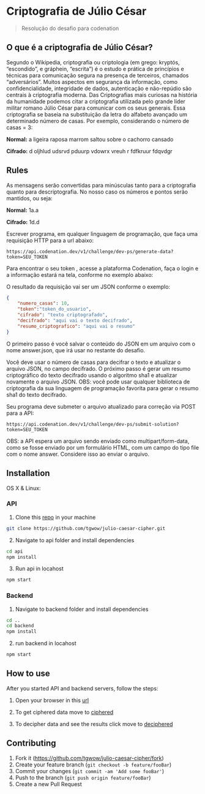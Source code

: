 # Criptografia de Júlio César
> Resolução do desafio para codenation

## O que é a criptografia de Júlio César?
Segundo o Wikipedia, criptografia ou criptologia (em grego: kryptós, “escondido”, e gráphein, “escrita”) é o estudo e prática de princípios e técnicas para comunicação segura na presença de terceiros, chamados “adversários”. Muitos aspectos em segurança da informação, como confidencialidade, integridade de dados, autenticação e não-repúdio são centrais à criptografia moderna. Das Criptografias mais curiosas na história da humanidade podemos citar a criptografia utilizada pelo grande líder militar romano Júlio César para comunicar com os seus generais. Essa criptografia se baseia na substituição da letra do alfabeto avançado um determinado número de casas. Por exemplo, considerando o número de casas = 3:

**Normal:** a ligeira raposa marrom saltou sobre o cachorro cansado

**Cifrado:** d oljhlud udsrvd pduurp vdowrx vreuh r fdfkruur fdqvdgr

## Rules
As mensagens serão convertidas para minúsculas tanto para a criptografia quanto para descriptografia. No nosso caso os números e pontos serão mantidos, ou seja: 

**Normal:** 1a.a

**Cifrado:** 1d.d

Escrever programa, em qualquer linguagem de programação, que faça uma requisição HTTP para a url abaixo:

``https://api.codenation.dev/v1/challenge/dev-ps/generate-data?token=SEU_TOKEN``

Para encontrar o seu token , acesse a plataforma Codenation, faça o login e a informação estará na tela, conforme no exemplo abaixo:

O resultado da requisição vai ser um JSON conforme o exemplo:
```json
{
    "numero_casas": 10,
    "token":"token_do_usuario",
    "cifrado": "texto criptografado",
    "decifrado": "aqui vai o texto decifrado",
    "resumo_criptografico": "aqui vai o resumo"
}
```
O primeiro passo é você salvar o conteúdo do JSON em um arquivo com o nome answer.json, que irá usar no restante do desafio.

Você deve usar o número de casas para decifrar o texto e atualizar o arquivo JSON, no campo decifrado. O próximo passo é gerar um resumo criptográfico do texto decifrado usando o algoritmo sha1 e atualizar novamente o arquivo JSON. OBS: você pode usar qualquer biblioteca de criptografia da sua linguagem de programação favorita para gerar o resumo sha1 do texto decifrado.

Seu programa deve submeter o arquivo atualizado para correção via POST para a API:

``https://api.codenation.dev/v1/challenge/dev-ps/submit-solution?token=SEU_TOKEN``

OBS: a API espera um arquivo sendo enviado como multipart/form-data, como se fosse enviado por um formulário HTML, com um campo do tipo file com o nome answer. Considere isso ao enviar o arquivo.

## Installation

OS X & Linux:

### API

1. Clone this [repo](https://github.com/tgwow/julio-caesar-cipher.git) in your machine

```sh
git clone https://github.com/tgwow/julio-caesar-cipher.git
```

2. Navigate to api folder and install dependencies

```sh
cd api
npm install
```

3. Run api in locahost

```sh
npm start
```

### Backend

1. Navigate to backend folder and install dependencies

```sh
cd ..
cd backend
npm install
```

2. run backend in locahost

```sh
npm start
```

## How to use

After you started API and backend servers, follow the steps:

1. Open your browser in this [url](http://localhost:3000)

2. To get ciphered data move to [ciphered](http://localhost:3000/api/crypt/get)

3. To decipher data and see the results click move to [deciphered](http://localhost:3000/api/crypt/post)

## Contributing

1. Fork it (<https://github.com/tgwow/julio-caesar-cipher/fork>)
2. Create your feature branch (`git checkout -b feature/fooBar`)
3. Commit your changes (`git commit -am 'Add some fooBar'`)
4. Push to the branch (`git push origin feature/fooBar`)
5. Create a new Pull Request

